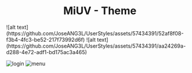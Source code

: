 <h1 align="center">MiUV - Theme</h1>
![alt text](https://github.com/JoseANG3L/UserStyles/assets/57434391/52af8f08-f3b4-4fc3-be52-217f73992d6f)
![alt text](https://github.com/JoseANG3L/UserStyles/assets/57434391/aa24269a-d288-4e72-adf1-bd175ac3a465)

![login](https://github.com/JoseANG3L/UserStyles/assets/57434391/84f213da-103c-4ee5-9261-50d64f7c69bb)
![menu](https://github.com/JoseANG3L/UserStyles/assets/57434391/28204e25-2c5d-4e71-ae52-a99b189b883b)
